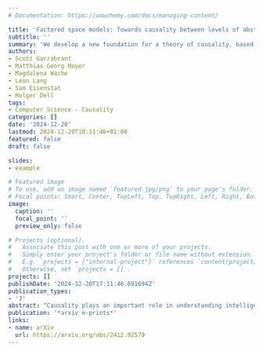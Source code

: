 ```yaml
---
# Documentation: https://wowchemy.com/docs/managing-content/

title: 'Factored space models: Towards causality between levels of abstraction'
subtitle: ''
summary: 'We develop a new foundation for a theory of causality, based on factored space models'
authors:
- Scott Garrabrant
- Matthias Georg Mayer
- Magdalena Wache
- Leon Lang
- Sam Eisenstat
- Holger Dell
tags:
- Computer Science - Causality
categories: []
date: '2024-12-20'
lastmod: 2024-12-20T18:11:46+01:00
featured: false
draft: false

slides:
- example

# Featured image
# To use, add an image named `featured.jpg/png` to your page's folder.
# Focal points: Smart, Center, TopLeft, Top, TopRight, Left, Right, BottomLeft, Bottom, BottomRight.
image:
  caption: ''
  focal_point: ''
  preview_only: false

# Projects (optional).
#   Associate this post with one or more of your projects.
#   Simply enter your project's folder or file name without extension.
#   E.g. `projects = ["internal-project"]` references `content/project/deep-learning/index.md`.
#   Otherwise, set `projects = []`.
projects: []
publishDate: '2024-12-20T17:11:46.691694Z'
publication_types:
- '3'
abstract: "Causality plays an important role in understanding intelligent behavior, and there is a wealth of literature on mathematical models for causality, most of which is focused on causal graphs. Causal graphs are a powerful tool for a wide range of applications, in particular when the relevant variables are known and at the same level of abstraction. However, the given variables can also be unstructured data, like pixels of an image. Meanwhile, the causal variables, such as the positions of objects in the image, can be arbitrary deterministic functions of the given variables. Moreover, the causal variables may form a hierarchy of abstractions, in which the macro-level variables are deterministic functions of the micro-level variables. Causal graphs are limited when it comes to modeling this kind of situation. In the presence of deterministic relationships there is generally no causal graph that satisfies both the Markov condition and the faithfulness condition. We introduce factored space models as an alternative to causal graphs which naturally represent both probabilistic and deterministic relationships at all levels of abstraction. Moreover, we introduce structural independence and establish that it is equivalent to statistical independence in every distribution that factorizes over the factored space. This theorem generalizes the classical soundness and completeness theorem for d-separation."
publication: '*arxiv e-prints*'
links:
- name: arXiv
  url: https://arxiv.org/abs/2412.02579
---
```

